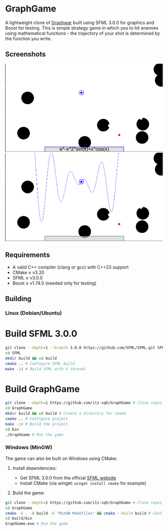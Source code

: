 # GraphGame

A lightweight clone of [Graphwar](https://www.graphwar.com/) built using SFML 3.0.0 for graphics and Boost for testing. 
This is simple strategy game in which you to hit enemies using mathematical functions - the trajectory of your shot is determined by the function you write.

## Screenshots

![Example 1](/Screenshots/Screenshot_from_2025-08-08_02-36-44.png)
![Example 2](/Screenshots/Screenshot_from_2025-08-08_02-36-56.png)

## Requirements

- A valid C++ compiler (clang or gcc) with C++23 support
- CMake ≥ v3.20
- SFML ≥ v3.0.0
- Boost ≥ v1.74.0 (needed only for testing)

## Building

### Linux (Debian/Ubuntu)

# Build SFML 3.0.0
```bash
git clone --depth=1 --branch 3.0.0 https://github.com/SFML/SFML.git SFML # Clone repository
cd SFML
mkdir build && cd build
cmake .. # Configure SFML build
make -j4 # Build SFML with 4 threads
```

# Build GraphGame
```bash
git clone --depth=1 https://github.com/itz-sqh/GraphGame # Clone repository
cd GraphGame
mkdir build && cd build # Create a directory for cmake
cmake .. # Configure project
make -j4 # Build the project
cd bin
./GraphGame # Run the game
```

### Windows (MinGW)

The game can also be built on Windows using CMake:

1. Install dependencies:
   - Get SFML 3.0.0 from the official [SFML website](https://www.sfml-dev.org/download/sfml/3.0.0)
   - Install CMake (via winget: `winget install cmake` for example)

2. Build the game:
```bash
git clone --depth=1 https://github.com/itz-sqh/GraphGame # Clone repository
cd GraphGame
cmake -S . -B build -G "MinGW Makefiles" && cmake --build build # Configure and build, that will generate .exe in build/bin
cd build/bin
GraphGame.exe # Run the game
```
